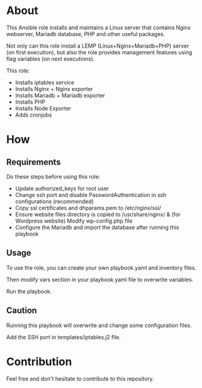 # About
This Ansible role installs and maintains a Linux server that contains Nginx webserver, Mariadb database, PHP and other useful packages.

Not only can this role install a LEMP (Linux+Nginx+Mariadb+PHP) server (on first execution), but also the role provides management features using flag variables (on next executions).

This role:
 - Installs iptables service
 - Installs Nginx + Nginx exporter
 - Installs Mariadb + Mariadb exporter
 - Installs PHP
 - Installs Node Exporter
 - Adds cronjobs

# How
## Requirements
Do these steps before using this role:
- Update authorized_keys for root user
- Change ssh port and disable PasswordAuthentication in ssh configurations (recommended)
- Copy ssl certificates and dhparams.pem to /etc/nginx/ssl/
- Ensure website files directory is copied to /usr/share/nginx/ & (for Wordpress website) Modify wp-config.php file
- Configure the Mariadb and import the database after running this playbook

## Usage
To use the role, you can create your own playbook.yaml and inventory files.

Then modify vars section in your playbook.yaml file to overwrite variables.

Run the playbook.

## Caution
Running this playbook will overwrite and change some configuration files.

Add the SSH port in templates/iptables.j2 file.

# Contribution
Feel free and don't hesitate to contribute to this repository.
